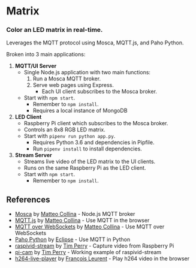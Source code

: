 # Matrix
### Color an LED matrix in real-time.

Leverages the MQTT protocol using Mosca, MQTT.js, and Paho Python.

Broken into 3 main applications:

1. **MQTT/UI Server**
    * Single Node.js application with two main functions:
        1. Run a Mosca MQTT broker.
        2. Serve web pages using Express.
            * Each UI client subscribes to the Mosca broker.
    * Start with ```npm start```.
        * Remember to ```npm install```.
        * Requires a local instance of MongoDB
2. **LED Client**
    * Raspberry Pi client which subscribes to the Mosca broker.
    * Controls an 8x8 RGB LED matrix.
    * Start with ```pipenv run python app.py```.
        * Requires Python 3.6 and dependencies in Pipfile.
        * Run ```pipenv install``` to install dependencies.
3. **Stream Server**
    * Streams live video of the LED matrix to the UI clients.
    * Runs on the same Raspberry Pi as the LED client.
    * Start with ```npm start```.
        * Remember to ```npm install```.

## References
* [Mosca](https://www.npmjs.com/package/mosca) by [Matteo Collina](https://github.com/mcollina) - Node.js MQTT broker
* [MQTT.js](https://www.npmjs.com/package/mqtt) by [Matteo Collina](https://github.com/mcollina) - Use MQTT in the browser
* [MQTT over WebSockets](https://github.com/mcollina/mosca/wiki/MQTT-over-Websockets) by [Matteo Collina](https://github.com/mcollina) - Use MQTT over WebSockets
* [Paho Python](https://www.eclipse.org/paho/clients/python/) by [Eclipse](https://www.eclipse.org/) - Use MQTT in Python
* [raspivid-stream](https://www.npmjs.com/package/raspivid-stream) by [Tim Perry](https://github.com/pimterry) - Capture video from Raspberry Pi
* [pi-cam](https://github.com/pimterry/pi-cam) by [Tim Perry](https://github.com/pimterry) - Working example of raspivid-stream
* [h264-live-player](https://github.com/131/h264-live-player) by [François Leurent](https://github.com/131) - Play h264 video in the browser